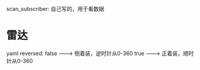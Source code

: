 scan_subscriber: 自己写的，用于看数据


# 雷达
yaml 
reversed: false  ---> 倒着装，逆时针从0-360
          true   ---> 正着装，顺时针从0-360
